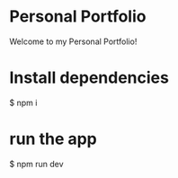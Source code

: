 # Personal Portfolio
Welcome to my Personal Portfolio!

# Install dependencies
$ npm i
# run the app
$ npm run dev


